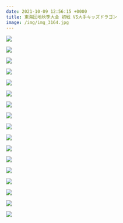 ```yaml
---
date: 2021-10-09 12:56:15 +0000
title: 東海団地秋季大会 初戦 VS大手キッズドラゴン
image: /img/img_3164.jpg
---
```

![](/img/img_3170.jpg)

![](/img/img_3174.jpg)

![](/img/img_3177.jpg)

![](/img/img_3181.jpg)

![](/img/img_3183.jpg)

![](/img/img_3187.jpg)

![](/img/img_3196.jpg)

![](/img/img_3182.jpg)

![](/img/img_3215.jpg)

![](/img/img_3214.jpg)

![](/img/img_3168.jpg)

![](/img/img_3216.jpg)

![](/img/img_3224.jpg)

![](/img/img_3186.jpg)

![](/img/img_3210.jpg)

![](/img/img_3211.jpg)

![](/img/img_3230.jpg)
